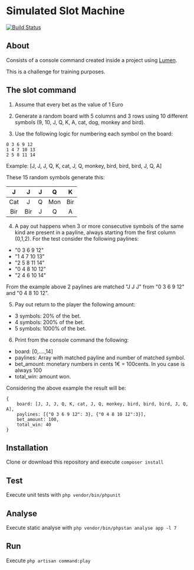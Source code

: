 # Simulated Slot Machine

[![Build Status](https://github.com/tcharlye/slot/workflows/CI/badge.svg)](https://github.com/tcharlye/slot/actions)


## About
Consists of a console command created inside a project using [Lumen].

This is a challenge for training purposes.

## The slot command
1. Assume that every bet as the value of 1 Euro

2. Generate a random board with 5 columns and 3 rows using 10 different symbols (9, 10, J, Q, K, A, cat, dog, monkey and bird).
  
3. Use the following logic for numbering each symbol on the board:

```
0 3 6 9 12
1 4 7 10 13
2 5 8 11 14
```

Example: [J, J, J, Q, K, cat, J, Q, monkey, bird, bird, bird, J, Q, A]

These 15 random symbols generate this:

| J   | J   | J   | Q   | K   |
|:---:|:---:|:---:|:---:|:---:|
| Cat | J   | Q   | Mon | Bir |
| Bir | Bir | J   | Q   | A   |

4. A pay out happens when 3 or more consecutive symbols of the same kind are present in a payline, always starting from the first column (0,1,2). For the test consider the following paylines:

* "0 3 6 9 12"
* "1 4 7 10 13"
* "2 5 8 11 14"
* "0 4 8 10 12"
* "2 4 6 10 14"

From the example above 2 paylines are matched "J J J" from "0 3 6 9 12" and "0 4 8 10 12".

5. Pay out return to the player the following amount:

* 3 symbols: 20% of the bet.
* 4 symbols: 200% of the bet.
* 5 symbols: 1000% of the bet.
   
6. Print from the console command the following:

* board: [0,....,14]
* paylines: Array with matched payline and number of matched symbol.
* bet_amount: monetary numbers in cents 1€ = 100cents. In you case is always 100
* total_win: amount won.

Considering the above example the result will be:

```
{
    board: [J, J, J, Q, K, cat, J, Q, monkey, bird, bird, bird, J, Q, A],
    paylines: [{"0 3 6 9 12": 3}, {"0 4 8 10 12":3}],
    bet_amount: 100,
    total_win: 40
}
```

## Installation
Clone or download this repository and execute `composer install`

## Test
Execute unit tests with `php vendor/bin/phpunit`

## Analyse
Execute static analyse with `php vendor/bin/phpstan analyse app -l 7`

## Run
Execute `php artisan command:play`


[Lumen]: <https://github.com/laravel/lumen>
